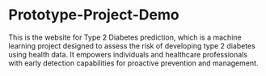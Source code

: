 # Prototype-Project-Demo
This is the website for Type 2 Diabetes prediction, which is a machine learning project designed to assess the risk of developing type 2 diabetes using health data. It empowers individuals and healthcare professionals with early detection capabilities for proactive prevention and management.
